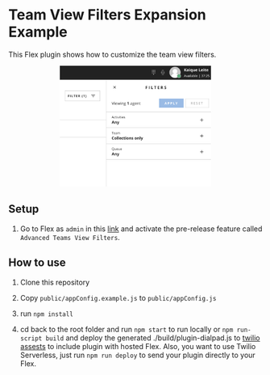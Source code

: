 # Team View Filters Expansion Example

This Flex plugin shows how to customize the team view filters. 

<p align="center">
    <img src="screenshots/example.png?raw=true" width="300" >
</p>

## Setup

1. Go to Flex as `admin` in this [link](https://flex.twilio.com/admin/features) and activate the pre-release feature called `Advanced Teams View Filters`.

## How to use

1. Clone this repository

2. Copy `public/appConfig.example.js` to `public/appConfig.js`

3.  run `npm install`

4. cd back to the root folder and run `npm start` to run locally or `npm run-script build` and deploy the generated ./build/plugin-dialpad.js to [twilio assests](https://www.twilio.com/console/assets/public) to include plugin with hosted Flex. Also, you want to use Twilio Serverless, just run `npm run deploy` to send your plugin directly to your Flex.